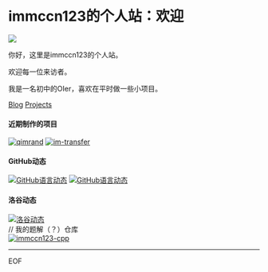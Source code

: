 # immccn123的个人站：欢迎

![](https://visitor-badge.laobi.icu/badge?page_id=immccn123-home-page)  


你好，这里是immccn123的个人站。

欢迎每一位来访者。

我是一名初中的OIer，喜欢在平时做一些小项目。

[Blog](blog.html) [Projects](/projects.html)
#### 近期制作的项目
[![qimrand](https://github-readme-stats.vercel.app/api/pin/?username=immccn123&repo=qimrand&show_owner=true)](https://github.com/immccn123/qimrand)
[![im-transfer](https://github-readme-stats.vercel.app/api/pin/?username=immccn123&repo=im-transfer&show_owner=true)](https://github.com/immccn123/im-transfer)
#### GitHub动态
[![GitHub语言动态](https://github-readme-stats.vercel.app/api/top-langs/?username=immccn123&layout=compact)](https://github.com/immccn123/)
[![GitHub语言动态](https://github-readme-stats.vercel.app/api?username=immccn123&count_private=true&show_icons=true)](https://github.com/immccn123/)
#### 洛谷动态
[![洛谷动态](https://luogu.vercel.app/api?id=385633)](https://www.luogu.com.cn/user/385633)  
// 我的题解（？）仓库  
[![immccn123-cpp](https://github-readme-stats.vercel.app/api/pin/?username=immccn123&repo=immccn123-cpp&show_owner=true)](https://github.com/immccn123/immccn123-cpp)  


---
EOF


